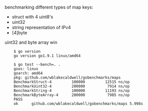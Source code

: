 benchmarking different types of map keys: 

- struct with 4 uint8's
- uint32
- string representation of IPv4
- [4]byte

uint32 and byte array win

		$ go version
		go version go1.9.1 linux/amd64
		
		$ go test --bench=. .
		goos: linux
		goarch: amd64
		pkg: github.com/wblakecaldwell/gobenchmarks/maps
		BenchmarkStruct-4      	  100000	     12515 ns/op
		BenchmarkUint32-4      	  200000	      7914 ns/op
		BenchmarkString-4      	  100000	     11193 ns/op
		BenchmarkByteArray-4   	  200000	      7985 ns/op
		PASS
		ok  	github.com/wblakecaldwell/gobenchmarks/maps	5.998s

